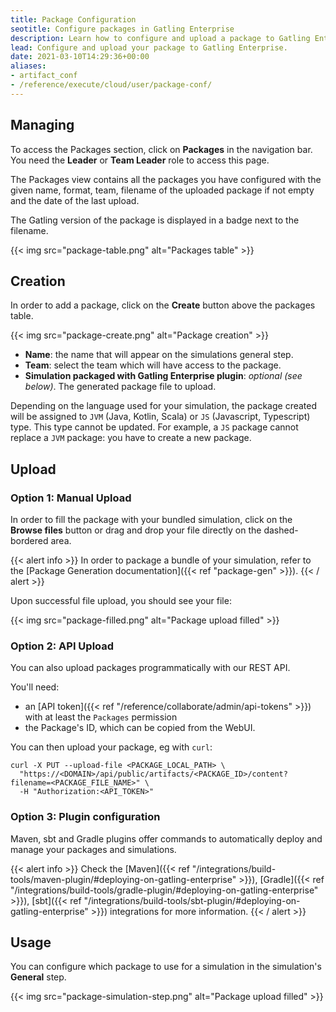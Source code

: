 ```yaml
---
title: Package Configuration
seotitle: Configure packages in Gatling Enterprise
description: Learn how to configure and upload a package to Gatling Enterprise.
lead: Configure and upload your package to Gatling Enterprise.
date: 2021-03-10T14:29:36+00:00
aliases:
- artifact_conf
- /reference/execute/cloud/user/package-conf/
---
```


## Managing

To access the Packages section, click on **Packages** in the navigation bar. You need the **Leader** or **Team Leader** role to access this page.

The Packages view contains all the packages you have configured with the given name, format, team, filename of the uploaded package if not empty and the date of the last upload.

The Gatling version of the package is displayed in a badge next to the filename.

{{< img src="package-table.png" alt="Packages table" >}}

## Creation

In order to add a package, click on the **Create** button above the packages table.

{{< img src="package-create.png" alt="Package creation" >}}

- **Name**: the name that will appear on the simulations general step.
- **Team**: select the team which will have access to the package.
- **Simulation packaged with Gatling Enterprise plugin**: *optional (see below)*. The generated package file to upload.

Depending on the language used for your simulation, the package created will be assigned to `JVM` (Java, Kotlin, Scala) or `JS` (Javascript, Typescript) type.
This type cannot be updated. For example, a `JS` package cannot replace a `JVM` package: you have to create a new package.

## Upload

### Option 1: Manual Upload

In order to fill the package with your bundled simulation, click on the **Browse files** button or drag and drop your file directly on the dashed-bordered area.

{{< alert info >}}
In order to package a bundle of your simulation, refer to the [Package Generation documentation]({{< ref "package-gen" >}}).
{{< / alert >}}

Upon successful file upload, you should see your file:

{{< img src="package-filled.png" alt="Package upload filled" >}}

### Option 2: API Upload

You can also upload packages programmatically with our REST API.

You'll need:
* an [API token]({{< ref "/reference/collaborate/admin/api-tokens" >}}) with at least the `Packages` permission
* the Package's ID, which can be copied from the WebUI.

You can then upload your package, eg with `curl`:

```
curl -X PUT --upload-file <PACKAGE_LOCAL_PATH> \
  "https://<DOMAIN>/api/public/artifacts/<PACKAGE_ID>/content?filename=<PACKAGE_FILE_NAME>" \
  -H "Authorization:<API_TOKEN>"
```

### Option 3: Plugin configuration

Maven, sbt and Gradle plugins offer commands to automatically deploy and manage your packages and simulations.

{{< alert info >}}
Check the [Maven]({{< ref "/integrations/build-tools/maven-plugin/#deploying-on-gatling-enterprise" >}}), 
[Gradle]({{< ref "/integrations/build-tools/gradle-plugin/#deploying-on-gatling-enterprise" >}}), 
[sbt]({{< ref "/integrations/build-tools/sbt-plugin/#deploying-on-gatling-enterprise" >}}) 
integrations for more information.
{{< / alert >}}

## Usage

You can configure which package to use for a simulation in the simulation's **General** step.

{{< img src="package-simulation-step.png" alt="Package upload filled" >}}
